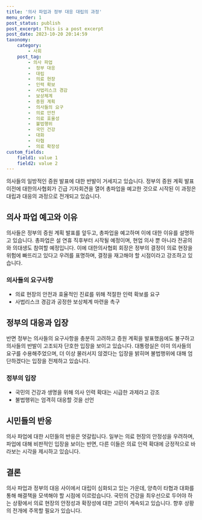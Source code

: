 ```yaml
---
title: '의사 파업과 정부 대응 대립의 과정'
menu_order: 1
post_status: publish
post_excerpt: This is a post excerpt
post_date: 2023-10-20 20:14:59
taxonomy:
    category:
        - 사회
    post_tag:
        - 의사 파업
        -  정부 대응
        -  대립
        -  의료 현장
        -  인력 확보
        -  사법리스크 경감
        -  보상체계
        -  증원 계획
        -  의사들의 요구
        -  의료 안전
        -  의료 효율성
        -  불법행위
        -  국민 건강
        -  대화
        -  타협
        -  의료 확장성
custom_fields:
    field1: value 1
    field2: value 2
---
```



의사들의 일방적인 증원 발표에 대한 반발이 거세지고 있습니다. 정부의 증원 계획 발표 이전에 대한의사협회가 긴급 기자회견을 열어 총파업을 예고한 것으로 시작된 이 과정은 대립과 대응의 과정으로 전개되고 있습니다.

## 의사 파업 예고와 이유

의사들은 정부의 증원 계획 발표를 앞두고, 총파업을 예고하며 이에 대한 이유를 설명하고 있습니다. 총파업은 설 연휴 직후부터 시작될 예정이며, 현업 의사 뿐 아니라 전공의와 의대생도 참여할 예정입니다. 이에 대한의사협회 회장은 정부의 결정이 의료 현장을 위험에 빠뜨리고 있다고 우려를 표명하며, 결정을 재고해야 할 시점이라고 강조하고 있습니다.

### 의사들의 요구사항

- 의료 현장의 안전과 효율적인 진료를 위해 적절한 인력 확보를 요구
- 사법리스크 경감과 공정한 보상체계 마련을 촉구

## 정부의 대응과 입장

반면 정부는 의사들의 요구사항을 충분히 고려하고 증원 계획을 발표했음에도 불구하고 의사들의 반발이 고조되자 단호한 입장을 보이고 있습니다. 대통령실은 이미 의사들의 요구를 수용해주었으며, 더 이상 물러서지 않겠다는 입장을 밝히며 불법행위에 대해 엄단하겠다는 입장을 전제하고 있습니다.

### 정부의 입장

- 국민의 건강과 생명을 위해 의사 인력 확대는 시급한 과제라고 강조
- 불법행위는 엄격히 대응할 것을 선언

## 시민들의 반응

의사 파업에 대한 시민들의 반응은 엇갈립니다. 일부는 의료 현장의 안정성을 우려하며, 파업에 대해 비판적인 입장을 보이는 반면, 다른 이들은 의료 인력 확대에 긍정적으로 바라보는 시각을 제시하고 있습니다.

## 결론

의사 파업과 정부의 대응 사이에서 대립이 심화되고 있는 가운데, 양측이 타협과 대화를 통해 해결책을 모색해야 할 시점에 이르렀습니다. 국민의 건강을 최우선으로 두어야 하는 상황에서 의료 현장의 안정성과 확장성에 대한 고민이 계속되고 있습니다. 향후 상황의 전개에 주목할 필요가 있습니다.
